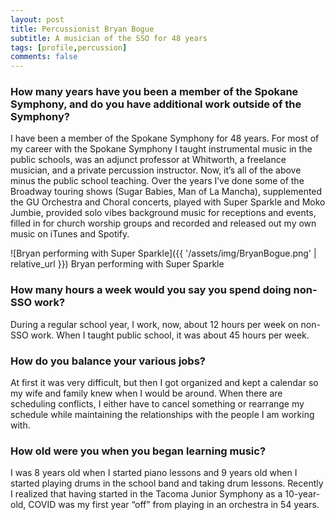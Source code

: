 ```yaml
---
layout: post
title: Percussionist Bryan Bogue
subtitle: A musician of the SSO for 48 years
tags: [profile,percussion]
comments: false
---
```

 
### How many years have you been a member of the Spokane Symphony, and do you have additional work outside of the Symphony?

I have been a member of the Spokane Symphony for 48 years.  For most of my
career with the Spokane Symphony I taught instrumental music in the public
schools, was an adjunct professor at Whitworth, a freelance musician, and a
private percussion instructor. Now, it’s all of the above minus the public
school teaching.  Over the years I’ve done some of the Broadway touring shows
(Sugar Babies, Man of La Mancha), supplemented the GU Orchestra and Choral
concerts, played with Super Sparkle and Moko Jumbie, provided solo vibes
background music for receptions and events, filled in for church worship groups
and recorded and released out my own music on iTunes and Spotify. 

![Bryan performing with Super Sparkle]({{ '/assets/img/BryanBogue.png' | relative_url }})
Bryan performing with Super Sparkle

### How many hours a week would you say you spend doing non-SSO work?

During a regular school year, I work, now, about 12 hours per week on non-SSO
work. When I taught public school, it was about 45 hours per week.

### How do you balance your various jobs?

At first it was very difficult, but then I got organized and kept a calendar so
my wife and family knew when I would be around. When there are scheduling
conflicts, I either have to cancel something or rearrange my schedule while
maintaining the relationships with the people I am working with.

### How old were you when you began learning music?

I was 8 years old when I started piano lessons and 9 years old when I started
playing drums in the school band and taking drum lessons. Recently I realized
that having started in the Tacoma Junior Symphony as a 10-year-old, COVID was
my first year “off” from playing in an orchestra in 54 years. 
